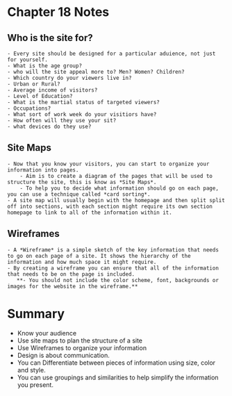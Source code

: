 # Chapter 18 Notes
## Who is the site for?
    - Every site should be designed for a particular aduience, not just for yourself. 
    - What is the age group?
    - who will the site appeal more to? Men? Women? Children?
    - Which country do your viewers live in?
    - Urban or Rural?
    - Average income of visitors?
    - Level of Education?
    - What is the martial status of targeted viewers?
    - Occupations?
    - What sort of work week do your visitiors have?
    - How often will they use your sit?
    - what devices do they use?
## Site Maps
    - Now that you know your visitors, you can start to organize your information into pages.
        - Aim is to create a diagram of the pages that will be used to structure the site, this is know as *Site Maps*.
        - To help you to decide what information should go on each page, you can use a technique called *card sorting*.
    - A site map will usually begin with the homepage and then split split off into sections, with each section might require its own section homepage to link to all of the information within it.
## Wireframes
    - A *Wireframe* is a simple sketch of the key information that needs to go on each page of a site. It shows the hierarchy of the information and how much space it might require.
    - By creating a wireframe you can ensure that all of the information that needs to be on the page is included.
       **- You should not include the color scheme, font, backgrounds or images for the website in the wireframe.**
# Summary
 - Know your audience
 - Use site maps to plan the structure of a site
 - Use Wireframes to organize your information
 - Design is about communication.
 - You can Differentiate between pieces of information using size, color and style.
 - You can use groupings and similarities to help simplify the information you present.